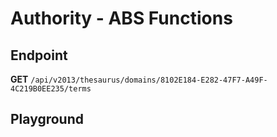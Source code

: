 <script setup>
import "../../../style.css"
import SwaggerUI from "../../../swagger/view/SwaggerUI.vue"
import swaggerJson from "../../../swagger/json/thesaurus.authority.abs-functions.json";

const swaggerSpecs = [
  { json:swaggerJson, protected: false },
];
</script>

# Authority - ABS Functions

## Endpoint

**GET** `/api/v2013/thesaurus/domains/8102E184-E282-47F7-A49F-4C219B0EE235/terms`

<!--@include: ../../../components/common/header-content.md-->


## Playground

<SwaggerUI :swaggerSpecs="swaggerSpecs" />